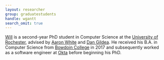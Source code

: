```yaml
---
layout: researcher
group: graduatestudents
handle: wgantt
search_omit: true
---
```


[Will](https://wgantt.github.io/) is a second-year PhD student in Computer Science at the [University of Rochester](https://www.cs.rochester.edu/), advised by [Aaron White](https://http://aaronstevenwhite.io/) and [Dan Gildea](https://www.cs.rochester.edu/~gildea/). He received his B.A. in Computer Science from [Bowdoin College](https://www.bowdoin.edu/) in 2017 and subsequently worked as a software engineer at [Okta](https://www.okta.com/) before beginning his PhD.
